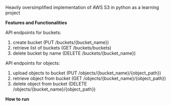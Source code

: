Heavily oversimplified implementation of AWS S3 in python as a learning project

**Features and Functionalities**

API endpoints for buckets:
1. create bucket (PUT /buckets/{bucket_name})
2. retrieve list of buckets (GET /buckets/buckets)
3. delete bucket by name (DELETE /buckets/{bucket_name})

API endpoints for objects:
1. upload objects to bucket (PUT /objects/{bucket_name}/{object_path})
2. retrieve object from bucket (GET /objects/{bucket_name}/{object_path})
3. delete object from bucket (DELETE /objects/{bucket_name}/{object_path})

**How to run**

